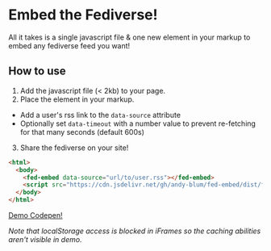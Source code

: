 # Embed the Fediverse!

All it takes is a single javascript file & one new element in your markup to embed any fediverse feed you want!

## How to use

1. Add the javascript file (< 2kb) to your page.
2. Place the element in your markup.
  - Add a user's rss link to the `data-source` attribute
  - Optionally set `data-timeout` with a number value to prevent re-fetching for that many seconds (default 600s)
3. Share the fediverse on your site!

```html
<html>
  <body>
    <fed-embed data-source="url/to/user.rss"></fed-embed>
    <script src="https://cdn.jsdelivr.net/gh/andy-blum/fed-embed/dist/fed-embed.min.js" timeout="600" type="module"></script>
  </body>
</html>
```

[Demo Codepen!](https://codepen.io/andy-blum/pen/yLQzVor)

_Note that localStorage access is blocked in iFrames so the caching abilities aren't visible in demo._

